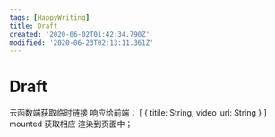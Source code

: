 ```yaml
---
tags: [HappyWriting]
title: Draft
created: '2020-06-02T01:42:34.790Z'
modified: '2020-06-23T02:13:11.361Z'
---
```


# Draft 

云函数端获取临时链接 响应给前端；
[
  {
    titile: String,
    video_url: String
  }
]
mounted 获取相应 渲染到页面中；

